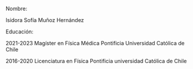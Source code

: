 Nombre: 

   Isidora Sofía Muñoz Hernández
   
Educación: 

   2021-2023 Magíster en Física Médica
             Pontificia Universidad Católica de Chile

   2016-2020 Licenciatura en Física
             Pontificia universidad Católica de Chile
